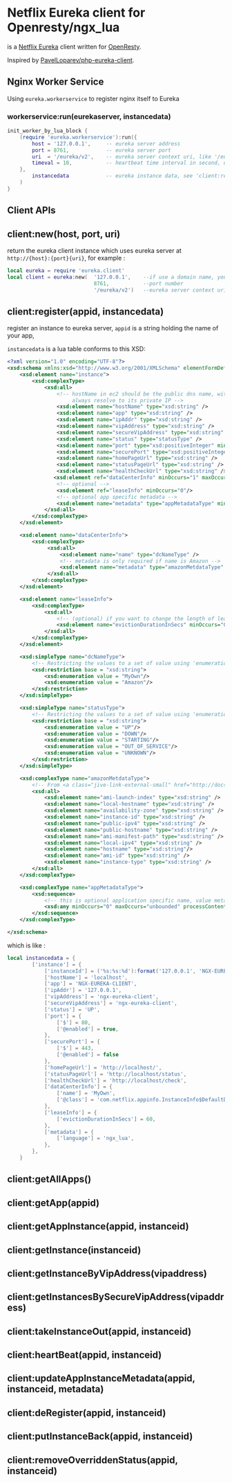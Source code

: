 # Netflix Eureka client for Openresty/ngx_lua

is a [Netflix Eureka][3] client written for [OpenResty][1].

Inspired by [PavelLoparev/php-eureka-client][2].

## Nginx Worker Service

Using `eureka.workerservice` to register nginx itself to Eureka

### workerservice:run(eurekaserver, instancedata)

```lua
init_worker_by_lua_block {
    (require 'eureka.workerservice'):run({
        host = '127.0.0.1',     -- eureka server address
        port = 8761,            -- eureka server port
        uri  = '/eureka/v2',    -- eureka server context uri, like '/eureka' or '/'
        timeval = 10,           -- heartbeat time interval in second, default value is 30s
    },
        instancedata            -- eureka instance data, see 'client:register(appid, instancedata)'
    )
}
```

## Client APIs

client:new(host, port, uri)
---

return the eureka client instance which uses eureka server at `http://{host}:{port}{uri}`, for example :

```lua
local eureka = require 'eureka.client'
local client = eureka:new(  '127.0.0.1',    --if use a domain name, you should use 'resolver' directive in nginx.conf
                            8761,           --port number
                            '/eureka/v2')   --eureka server context uri, like '/eureka' or '/'
```

client:register(appid, instancedata)
---

register an instance to eureka server, `appid` is a string holding the name of your app,

`instancedata` is a lua table conforms to this XSD:

```xsd
<?xml version="1.0" encoding="UTF-8"?>
<xsd:schema xmlns:xsd="http://www.w3.org/2001/XMLSchema" elementFormDefault="qualified" attributeFormDefault="unqualified">
    <xsd:element name="instance">
        <xsd:complexType>
            <xsd:all>
                <!-- hostName in ec2 should be the public dns name, within ec2 public dns name will
                     always resolve to its private IP -->
                <xsd:element name="hostName" type="xsd:string" />
                <xsd:element name="app" type="xsd:string" />
                <xsd:element name="ipAddr" type="xsd:string" />
                <xsd:element name="vipAddress" type="xsd:string" />
                <xsd:element name="secureVipAddress" type="xsd:string" />
                <xsd:element name="status" type="statusType" />
                <xsd:element name="port" type="xsd:positiveInteger" minOccurs="0" />
                <xsd:element name="securePort" type="xsd:positiveInteger" />
                <xsd:element name="homePageUrl" type="xsd:string" />
                <xsd:element name="statusPageUrl" type="xsd:string" />
                <xsd:element name="healthCheckUrl" type="xsd:string" />
               <xsd:element ref="dataCenterInfo" minOccurs="1" maxOccurs="1" />
                <!-- optional -->
                <xsd:element ref="leaseInfo" minOccurs="0"/>
                <!-- optional app specific metadata -->
                <xsd:element name="metadata" type="appMetadataType" minOccurs="0" />
            </xsd:all>
        </xsd:complexType>
    </xsd:element>

    <xsd:element name="dataCenterInfo">
        <xsd:complexType>
             <xsd:all>
                 <xsd:element name="name" type="dcNameType" />
                 <!-- metadata is only required if name is Amazon -->
                 <xsd:element name="metadata" type="amazonMetdataType" minOccurs="0"/>
             </xsd:all>
        </xsd:complexType>
    </xsd:element>

    <xsd:element name="leaseInfo">
        <xsd:complexType>
            <xsd:all>
                <!-- (optional) if you want to change the length of lease - default if 90 secs -->
                <xsd:element name="evictionDurationInSecs" minOccurs="0"  type="xsd:positiveInteger"/>
            </xsd:all>
        </xsd:complexType>
    </xsd:element>

    <xsd:simpleType name="dcNameType">
        <!-- Restricting the values to a set of value using 'enumeration' -->
        <xsd:restriction base = "xsd:string">
            <xsd:enumeration value = "MyOwn"/>
            <xsd:enumeration value = "Amazon"/>
        </xsd:restriction>
    </xsd:simpleType>

    <xsd:simpleType name="statusType">
        <!-- Restricting the values to a set of value using 'enumeration' -->
        <xsd:restriction base = "xsd:string">
            <xsd:enumeration value = "UP"/>
            <xsd:enumeration value = "DOWN"/>
            <xsd:enumeration value = "STARTING"/>
            <xsd:enumeration value = "OUT_OF_SERVICE"/>
            <xsd:enumeration value = "UNKNOWN"/>
        </xsd:restriction>
    </xsd:simpleType>

    <xsd:complexType name="amazonMetdataType">
        <!-- From <a class="jive-link-external-small" href="http://docs.amazonwebservices.com/AWSEC2/latest/DeveloperGuide/index.html?AESDG-chapter-instancedata.html" target="_blank">http://docs.amazonwebservices.com/AWSEC2/latest/DeveloperGuide/index.html?AESDG-chapter-instancedata.html</a> -->
        <xsd:all>
            <xsd:element name="ami-launch-index" type="xsd:string" />
            <xsd:element name="local-hostname" type="xsd:string" />
            <xsd:element name="availability-zone" type="xsd:string" />
            <xsd:element name="instance-id" type="xsd:string" />
            <xsd:element name="public-ipv4" type="xsd:string" />
            <xsd:element name="public-hostname" type="xsd:string" />
            <xsd:element name="ami-manifest-path" type="xsd:string" />
            <xsd:element name="local-ipv4" type="xsd:string" />
            <xsd:element name="hostname" type="xsd:string"/>       
            <xsd:element name="ami-id" type="xsd:string" />
            <xsd:element name="instance-type" type="xsd:string" />
        </xsd:all>
    </xsd:complexType>

    <xsd:complexType name="appMetadataType">
        <xsd:sequence>
            <!-- this is optional application specific name, value metadata -->
            <xsd:any minOccurs="0" maxOccurs="unbounded" processContents="skip"/>
        </xsd:sequence>
    </xsd:complexType>

</xsd:schema>
```

which is like :

```lua
local instancedata = {
        ['instance'] = {
            ['instanceId'] = ('%s:%s:%d'):format('127.0.0.1', 'NGX-EUREKA-CLIENT', ngx.worker.pid()),
            ['hostName'] = 'localhost',
            ['app'] = 'NGX-EUREKA-CLIENT',
            ['ipAddr'] = '127.0.0.1',
            ['vipAddress'] = 'ngx-eureka-client',
            ['secureVipAddress'] = 'ngx-eureka-client',
            ['status'] = 'UP',
            ['port'] = {
                ['$'] = 80,
                ['@enabled'] = true,
            },
            ['securePort'] = {
                ['$'] = 443,
                ['@enabled'] = false
            },
            ['homePageUrl'] = 'http://localhost/',
            ['statusPageUrl'] = 'http://localhost/status',
            ['healthCheckUrl'] = 'http://localhost/check',
            ['dataCenterInfo'] = {
                ['name'] = 'MyOwn',
                ['@class'] = 'com.netflix.appinfo.InstanceInfo$DefaultDataCenterInfo',
            },
            ['leaseInfo'] = {
                ['evictionDurationInSecs'] = 60,
            },
            ['metadata'] = {
                ['language'] = 'ngx_lua',
            },
        },
    }
```

client:getAllApps()
---


client:getApp(appid)
---

client:getAppInstance(appid, instanceid)
---

client:getInstance(instanceid)
---

client:getInstanceByVipAddress(vipaddress)
---

client:getInstancesBySecureVipAddress(vipaddress)
---

client:takeInstanceOut(appid, instanceid)
---

client:heartBeat(appid, instanceid)
---

client:updateAppInstanceMetadata(appid, instanceid, metadata)
---

client:deRegister(appid, instanceid)
---

client:putInstanceBack(appid, instanceid)
---

client:removeOverriddenStatus(appid, instanceid)
---


  [1]: http://openresty.org/
  [2]: https://github.com/PavelLoparev/php-eureka-client
  [3]: https://github.com/Netflix/eureka/wiki/Eureka-REST-operations